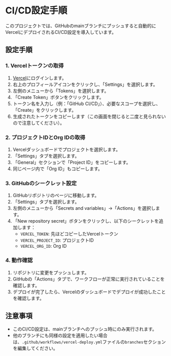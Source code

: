 # CI/CD設定手順

このプロジェクトでは、GitHubのmainブランチにプッシュすると自動的にVercelにデプロイされるCI/CD設定を導入しています。

## 設定手順

### 1. Vercelトークンの取得

1. [Vercel](https://vercel.com/)にログインします。
2. 右上のプロフィールアイコンをクリックし、「Settings」を選択します。
3. 左側のメニューから「Tokens」を選択します。
4. 「Create Token」ボタンをクリックします。
5. トークン名を入力し（例：「GitHub CI/CD」）、必要なスコープを選択し、「Create」をクリックします。
6. 生成されたトークンをコピーします（この画面を閉じると二度と見られないので注意してください）。

### 2. プロジェクトIDとOrg IDの取得

1. Vercelダッシュボードでプロジェクトを選択します。
2. 「Settings」タブを選択します。
3. 「General」セクションで「Project ID」をコピーします。
4. 同じページ内で「Org ID」もコピーします。

### 3. GitHubのシークレット設定

1. GitHubリポジトリのページに移動します。
2. 「Settings」タブを選択します。
3. 左側のメニューから「Secrets and variables」→「Actions」を選択します。
4. 「New repository secret」ボタンをクリックし、以下のシークレットを追加します：
   - `VERCEL_TOKEN`: 先ほどコピーしたVercelトークン
   - `VERCEL_PROJECT_ID`: プロジェクトID
   - `VERCEL_ORG_ID`: Org ID

### 4. 動作確認

1. リポジトリに変更をプッシュします。
2. GitHubの「Actions」タブで、ワークフローが正常に実行されていることを確認します。
3. デプロイが完了したら、Vercelのダッシュボードでデプロイが成功したことを確認します。

## 注意事項

- このCI/CD設定は、mainブランチへのプッシュ時にのみ実行されます。
- 他のブランチにも同様の設定を適用したい場合は、`.github/workflows/vercel-deploy.yml`ファイルの`branches`セクションを編集してください。 